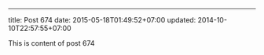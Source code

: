 ---
title: Post 674
date: 2015-05-18T01:49:52+07:00
updated: 2014-10-10T22:57:55+07:00

This is content of post 674